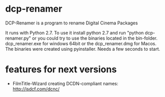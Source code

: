 # dcp-renamer
DCP-Renamer is a program to rename Digital Cinema Packages

It runs with Python 2.7. To use it install python 2.7 and run "python dcp-renamer.py" or you could try to use the binaries located in the bin-folder. dcp_renamer.exe for windows 64bit or the dcp_renamer.dmg for Macos. The binaries were created using pyinstaller. Needs a few seconds to start.
  
# features for next versions
* FilmTitle-Wizard creating DCDN-compliant names: http://isdcf.com/dcnc/

